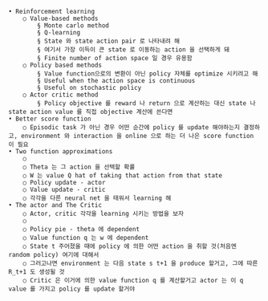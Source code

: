 	• Reinforcement learning
		○ Value-based methods
			§ Monte carlo method
			§ Q-learning
			§ State 와 state action pair 로 나타내려 해
			§ 여기서 가장 이득이 큰 state 로 이동하는 action 을 선택하게 돼
			§ Finite number of action space 일 경우 유용함
		○ Policy based methods
			§ Value function으로의 변환이 아닌 policy 자체를 optimize 시키려고 해
			§ Useful when the action space is continuous
			§ Useful on stochastic policy
		○ Actor critic method
			§ Policy objective 를 reward 나 return 으로 계산하는 대신 state 나 state action value 를 직접 objective 계산에 쓴다면
	• Better score function
		○ Episodic task 가 아닌 경우 어떤 순간에 policy 를 update 해야하는지 결정하고, environment 와 interaction 을 online 으로 하는 더 나은 score function 이 필요
	• Two function approximations
		○ 
		○ Theta 는 그 action 을 선택할 확률
		○ W 는 value Q hat of taking that action from that state
		○ Policy update - actor
		○ Value update - critic
		○ 각각을 다른 neural net 을 태워서 learning 해
	• The actor and The Critic
		○ Actor, critic 각각을 learning 시키는 방법을 보자
		○ 
		○ Policy pie - theta 에 dependent
		○ Value function q 는 w 에 dependent
		○ State t 주어졌을 때에 policy 에 의한 어떤 action 을 취할 것(처음엔 random policy) 여기에 대해서 
		○ 그러고나면 environment 는 다음 state s t+1 을 produce 할거고, 그에 따른 R_t+1 도 생성될 것
		○ Critic 은 이거에 의한 value function q 를 계산할거고 actor 는 이 q value 를 가지고 policy 를 update 할거야
